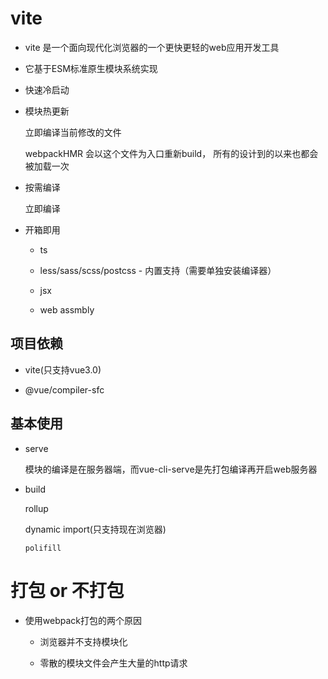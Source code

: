 # vite

* vite 是一个面向现代化浏览器的一个更快更轻的web应用开发工具

* 它基于ESM标准原生模块系统实现

* 快速冷启动

* 模块热更新

  立即编译当前修改的文件

  webpackHMR 会以这个文件为入口重新build， 所有的设计到的以来也都会被加载一次

* 按需编译 

  立即编译

* 开箱即用

  - ts

  - less/sass/scss/postcss - 内置支持（需要单独安装编译器）

  - jsx

  - web assmbly

## 项目依赖

* vite(只支持vue3.0)

* @vue/compiler-sfc

## 基本使用

* serve

    模块的编译是在服务器端，而vue-cli-serve是先打包编译再开启web服务器

* build

    rollup

    dynamic import(只支持现在浏览器)

      polifill

# 打包 or 不打包

* 使用webpack打包的两个原因

  - 浏览器并不支持模块化

  - 零散的模块文件会产生大量的http请求